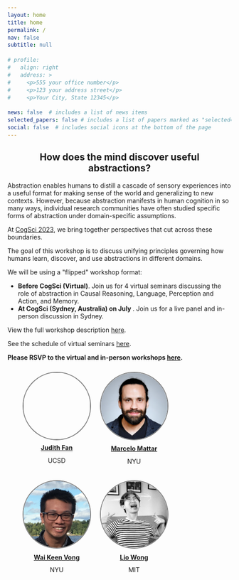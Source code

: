 ```yaml
---
layout: home
title: home
permalink: /
nav: false
subtitle: null

# profile:
#   align: right
#   address: >
#     <p>555 your office number</p>
#     <p>123 your address street</p>
#     <p>Your City, State 12345</p>

news: false  # includes a list of news items
selected_papers: false # includes a list of papers marked as "selected={true}"
social: false  # includes social icons at the bottom of the page
---
```

<link rel="stylesheet" href="{{ site.baseurl | prepend: site.url }}/custom.css">

<!-- <div style="text-align: center">
<p>
<b><h2 style="color: #09AD94">Images to Symbols Workshop: CogSci 2022</h2></b>
</p>
</div> -->

<!-- <div>
<img src="assets/custom_images/landing_page.png" width="80%" style="margin-left:10%; margin-right:10%">
</div> -->

<div id="container-header">

<div style="text-align: center;"><p><h2>How does the mind discover useful abstractions?</h2></p></div>
<!-- <div style="margin-top: -15px; text-align: center;"><p><h3><span id="typing-text"></span></h3></p></div> -->
</div>

<div>
<p>Abstraction enables humans to distill a cascade of sensory experiences into a useful format for making sense of the world and generalizing to new contexts. However, because abstraction manifests in human cognition in so many ways, individual research communities have often studied specific forms of abstraction under domain-specific assumptions.

At <a href="https://cognitivesciencesociety.org/cogsci-2023/">CogSci 2023</a>, we bring together perspectives that cut across these boundaries.</p>

<p>The goal of this workshop is to discuss unifying principles governing how humans learn, discover, and use abstractions in different domains.<p>

<p>We will be using a "flipped" workshop format:<p>
<ul>

<li><b>Before CogSci (Virtual)</b>. Join us for 4 virtual seminars discussing the role of abstraction in Causal Reasoning, Language, Perception and Action, and Memory.</li>
<li><b>At CogSci (Sydney, Australia) on July </b>. Join us for a live panel and in-person discussion in Sydney.</li></ul></p>

<p>View the full workshop description <a href="https://cognitivesciencesociety.org/wp-content/uploads/2022/04/Paper-ID-1270-cogsci22a-sub1270-i10.pdf">here</a>.</p>

<p>See the schedule of virtual seminars <a href = "https://cogsci-abstractions-workshop.github.io/schedule/">here</a>.</p>

<p><strong>Please RSVP to the virtual and in-person workshops <a href = "https://forms.gle/4Z2kDMbonY4kR4P77">here</a>.</strong>
</p>

<!-- <div style="text-align: center;">
<p>
<h4>Call for poster abstracts! Submit an abstract <a href="https://images2symbols.github.io/abstracts/">here</a></h4>
</p>
</div> -->

<!-- <div>
Feel free to contact the organizers at: <a href="images2symbols@gmail.com">images2symbols@gmail.com</a>.
</div> -->

<div style="width: 100%">
<ul>
<div style="float: left; margin: 10px">
<a href="https://cogtoolslab.github.io/people.html">
  <img src="assets/custom_images/FanJE_photo.jpg" style="border: 2px solid gray; width: 150px; height: 150px; background-size: cover; border-radius: 50%;">
  </a>
  <span style="display: block; padding: 5%; text-align: center;"><a href="https://cogtoolslab.github.io/people.html"><b>Judith Fan</b></a></span>
  <span style="display: block; margin-top: -10px; text-align: center;"><p>UCSD</p></span>
</div>

<div style="float: left; margin: 10px">
<a href="https://www.mattarlab.com/">
  <img src="assets/custom_images/MarceloMattar_photo.png" style="border: 2px solid gray; width: 150px; height: 150px; background-size: cover; border-radius: 50%;">
  </a>
  <span style="display: block; padding: 5%; text-align: center;"><a href="https://www.mattarlab.com/"><b>Marcelo Mattar</b></a></span>
  <span style="display: block; margin-top: -10px; text-align: center;"><p>NYU</p></span>
</div>

<div style="float: left; margin: 10px">
<a href="https://www.waikeenvong.com/">
  <img src="assets/custom_images/wai_keen_vong.png" style="border: 2px solid gray; width: 150px; height: 150px; background-size: cover; border-radius: 50%;">
  </a>
  <span style="display: block; padding: 5%; text-align: center;"><a href="https://www.waikeenvong.com/"><b>Wai Keen Vong</b></a></span>
  <span style="display: block; margin-top: -10px; text-align: center;"><p>NYU</p></span>
</div>

<div style="float: left; margin: 10px">
<a href="https://web.mit.edu/zyzzyva/www/academic.html">
  <img src="assets/custom_images/LioWong_photo.png" style="border: 2px solid gray; width: 150px; height: 150px; background-size: cover; border-radius: 50%;">
  </a>
  <span style="display: block; padding: 5%; text-align: center;"><a href="https://web.mit.edu/zyzzyva/www/academic.html"><b>Lio Wong</b></a></span>
  <span style="display: block; margin-top: -10px; text-align: center;"><p>MIT</p></span>
</div>
</ul>
</div>

<script src="https://cdn.jsdelivr.net/npm/typed.js@2.0.11"></script>
<script src="{{ site.baseurl | prepend: site.url }}/typing.js">
